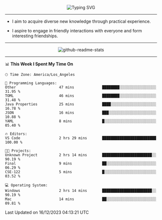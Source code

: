 <p align="center">
  <img src="https://readme-typing-svg.demolab.com?font=Fira+Code&weight=500&size=32&duration=2500&pause=1600&center=true&vCenter=true&random=false&width=1024&height=64&lines=Hi+there+%F0%9F%91%8B;I'm+delighted+you+could+make+it+here+%F0%9F%8E%89;I'm+Harry%2C+a+college+student+still+finding+my+way" alt="Typing SVG" />
</p>


---


- I aim to acquire diverse new knowledge through practical experience.

- I aspire to engage in friendly interactions with everyone and form interesting friendships.


---


<p align="center">
  <img src="https://github-readme-stats.vercel.app/api?username=Harry-Jing&show_icons=true" alt="github-readme-stats"/>
</p>


---

<!--START_SECTION:waka-->
📊 **This Week I Spent My Time On** 

```text
🕑︎ Time Zone: America/Los_Angeles

💬 Programming Languages: 
Other                    47 mins             ████████░░░░░░░░░░░░░░░░░   31.95 % 
TOML                     46 mins             ████████░░░░░░░░░░░░░░░░░   31.48 % 
Java Properties          25 mins             ████░░░░░░░░░░░░░░░░░░░░░   16.78 % 
JSON                     16 mins             ███░░░░░░░░░░░░░░░░░░░░░░   10.88 % 
YAML                     8 mins              █░░░░░░░░░░░░░░░░░░░░░░░░   05.40 % 

🔥 Editors: 
VS Code                  2 hrs 29 mins       █████████████████████████   100.00 % 

🐱‍💻 Projects: 
Unknown Project          2 hrs 14 mins       ███████████████████████░░   90.19 % 
Final                    9 mins              ██░░░░░░░░░░░░░░░░░░░░░░░   06.29 % 
CSE-122                  5 mins              █░░░░░░░░░░░░░░░░░░░░░░░░   03.52 % 

💻 Operating System: 
Windows                  2 hrs 14 mins       ███████████████████████░░   90.19 % 
Mac                      14 mins             ██░░░░░░░░░░░░░░░░░░░░░░░   09.81 % 
```


 Last Updated on 16/12/2023 04:13:21 UTC
<!--END_SECTION:waka-->
